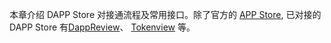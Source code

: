 
本章介绍 DAPP Store 对接通流程及常用接口。除了官方的 [APP Store](https://dapp.ont.io/), 已对接的 DAPP Store 有[DappReview](https://www.dapp.review/explore/ont)、 [Tokenview](https://dappstore.tokenview.com/cn/ont/all) 等。

